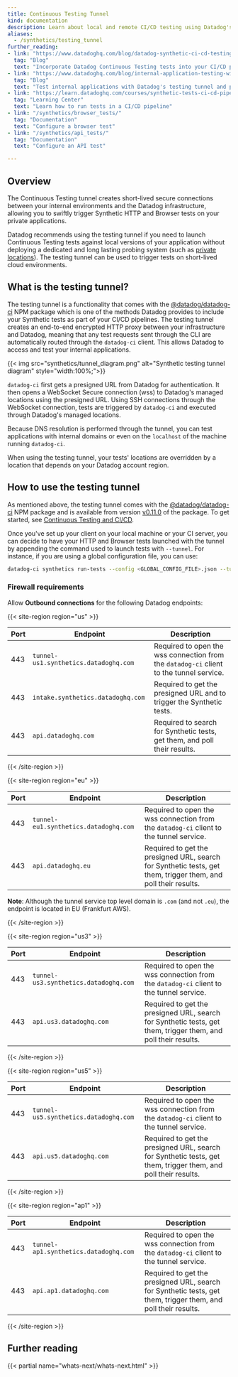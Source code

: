 ```yaml
---
title: Continuous Testing Tunnel
kind: documentation
description: Learn about local and remote CI/CD testing using Datadog's Continuous Testing testing tunnel.
aliases:
  - /synthetics/testing_tunnel
further_reading:
- link: "https://www.datadoghq.com/blog/datadog-synthetic-ci-cd-testing/"
  tag: "Blog"
  text: "Incorporate Datadog Continuous Testing tests into your CI/CD pipeline"
- link: "https://www.datadoghq.com/blog/internal-application-testing-with-datadog/"
  tag: "Blog"
  text: "Test internal applications with Datadog's testing tunnel and private locations"
- link: "https://learn.datadoghq.com/courses/synthetic-tests-ci-cd-pipeline"
  tag: "Learning Center"
  text: "Learn how to run tests in a CI/CD pipeline"
- link: "/synthetics/browser_tests/"
  tag: "Documentation"
  text: "Configure a browser test"
- link: "/synthetics/api_tests/"
  tag: "Documentation"
  text: "Configure an API test"

---
```


## Overview

The Continuous Testing tunnel creates short-lived secure connections between your internal environments and the Datadog infrastructure, allowing you to swiftly trigger Synthetic HTTP and Browser tests on your private applications.

Datadog recommends using the testing tunnel if you need to launch Continuous Testing tests against local versions of your application without deploying a dedicated and long lasting probing system (such as [private locations][1]). The testing tunnel can be used to trigger tests on short-lived cloud environments.

## What is the testing tunnel?

The testing tunnel is a functionality that comes with the [@datadog/datadog-ci][2] NPM package which is one of the methods Datadog <span class="x x-first x-last">provides </span>to include your Synthetic tests as part of your CI/CD pipelines. The testing tunnel creates an end-to-end encrypted HTTP proxy between your infrastructure and Datadog, meaning that any test requests sent <span class="x x-first x-last">through</span> the CLI are automatically routed through the `datadog-ci` client<span class="x x-first x-last">. This allows</span> Datadog to access and test your internal applications.

{{< img src="synthetics/tunnel_diagram.png" alt="Synthetic testing tunnel diagram" style="width:100%;">}}

`datadog-ci` first gets a presigned URL from Datadog for authentication. It then opens a WebSocket Secure connection (wss) to Datadog's managed locations using the presigned URL. Using SSH connections through the WebSocket connection, tests are triggered by `datadog-ci` and executed through Datadog's managed locations.

Because DNS resolution is performed through the tunnel, you can test applications with internal domains or even on the `localhost` of the machine running `datadog-ci`.

When using the testing tunnel, your tests' locations are overridden by a location that depends on your Datadog account region.

## How to use the testing tunnel

As mentioned above, the testing tunnel comes with the [@datadog/datadog-ci][2] NPM package and is available from version [v0.11.0][3] of the package. To get started, see [Continuous Testing and CI/CD][4].

Once you've set up your client on your local machine or your CI server, you can decide to have your HTTP and Browser tests launched with the tunnel by appending the command used to launch tests with `--tunnel`. For instance, if you are using a global configuration file, you can use:

```sh
datadog-ci synthetics run-tests --config <GLOBAL_CONFIG_FILE>.json --tunnel
```

### Firewall requirements

<span class="x x-first x-last">Allow </span>**Outbound connections** for the following Datadog endpoints:

{{< site-region region="us" >}}

| Port | Endpoint                                                                                             | Description                                                                                                                             |
| ---- | ---------------------------------------------------------------------------------------------------- | --------------------------------------------------------------------------------------------------------------------------------------- |
| 443 | `tunnel-us1.synthetics.datadoghq.com`   | Required to open the wss connection from the `datadog-ci` client to the tunnel service. |
| 443 | `intake.synthetics.datadoghq.com` | Required to get the presigned URL and to trigger the Synthetic tests. |
| 443 | `api.datadoghq.com` | Required to search for Synthetic tests, get them, and poll their results. |

{{< /site-region >}}

{{< site-region region="eu" >}}

| Port | Endpoint                                                                                             | Description                                                                                                                             |
| ---- | ---------------------------------------------------------------------------------------------------- | --------------------------------------------------------------------------------------------------------------------------------------- |
| 443 | `tunnel-eu1.synthetics.datadoghq.com`   | Required to open the wss connection from the `datadog-ci` client to the tunnel service. |
| 443 | `api.datadoghq.eu` | Required to get the presigned URL, search for Synthetic tests, get them, trigger them, and poll their results. |

**Note**: Although the tunnel service top level domain is `.com` (and not `.eu`), the endpoint is located in EU (Frankfurt AWS).

{{< /site-region >}}

{{< site-region region="us3" >}}

| Port | Endpoint                                                                                             | Description                                                                                                                             |
| ---- | ---------------------------------------------------------------------------------------------------- | --------------------------------------------------------------------------------------------------------------------------------------- |
| 443 | `tunnel-us3.synthetics.datadoghq.com`   | Required to open the wss connection from the `datadog-ci` client to the tunnel service. |
| 443 | `api.us3.datadoghq.com` | Required to get the presigned URL, search for Synthetic tests, get them, trigger them, and poll their results. |

{{< /site-region >}}

{{< site-region region="us5" >}}

| Port | Endpoint                                                                                             | Description                                                                                                                             |
| ---- | ---------------------------------------------------------------------------------------------------- | --------------------------------------------------------------------------------------------------------------------------------------- |
| 443 | `tunnel-us5.synthetics.datadoghq.com`   | Required to open the wss connection from the `datadog-ci` client to the tunnel service. |
| 443 | `api.us5.datadoghq.com` | Required to get the presigned URL, search for Synthetic tests, get them, trigger them, and poll their results. |

{{< /site-region >}}

{{< site-region region="ap1" >}}

 Port | Endpoint                                                                                             | Description                                                                                                                             |
| ---- | ---------------------------------------------------------------------------------------------------- | --------------------------------------------------------------------------------------------------------------------------------------- |
| 443 | `tunnel-ap1.synthetics.datadoghq.com`   | Required to open the wss connection from the `datadog-ci` client to the tunnel service. |
| 443 | `api.ap1.datadoghq.com` | Required to get the presigned URL, search for Synthetic tests, get them, trigger them, and poll their results. |

{{< /site-region >}}

## Further reading

{{< partial name="whats-next/whats-next.html" >}}

[1]: /synthetics/private_locations
[2]: https://www.npmjs.com/package/@datadog/datadog-ci
[3]: https://github.com/DataDog/datadog-ci/releases/tag/v0.11.0
[4]: /continuous_testing/cicd_integrations#use-the-cli
